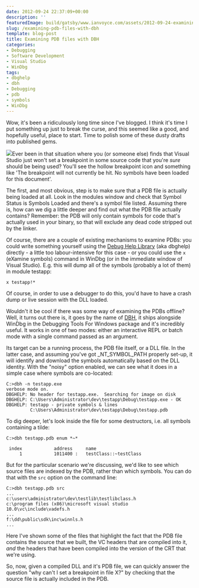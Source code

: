 ```yaml
---
date: 2012-09-24 22:37:09+00:00
description: ''
featuredImage: build/gatsby/www.ianvoyce.com/assets/2012-09-24-examining-pdb-files-with-dbh_breakpoint2.png
slug: /examining-pdb-files-with-dbh
template: blog-post
title: Examining PDB files with DBH
categories:
- Debugging
- Software Development
- Visual Studio
- WinDbg
tags:
- dbghelp
- dbh
- Debugging
- pdb
- symbols
- WinDbg
---
```


Wow, it's been a ridiculously long time since I've blogged. I think it's time I put something up just to break the curse, and this seemed like a good, and hopefully useful, place to start. Time to polish some of these dusty drafts into published gems.

[![](build/gatsby/www.ianvoyce.com/assets/2012-09-24-examining-pdb-files-with-dbh_breakpoint2.png)](build/gatsby/www.ianvoyce.com/assets/2012-09-24-examining-pdb-files-with-dbh_breakpoint2.png)Ever been in that situation where you (or someone else) finds that Visual Studio just won't set a breakpoint in some source code that you're _sure_ should be being used? You'll see the hollow breakpoint icon and something like 'The breakpoint will not currently be hit. No symbols have been loaded for this document'.
<!-- more -->
The first, and most obvious, step is to make sure that a PDB file is actually being loaded at all. Look in the modules window and check that Symbol Status is Symbols Loaded and there's a symbol file listed. Assuming there is, how can we dig a little deeper and find out what the PDB file actually contains? Remember: the PDB will only contain symbols for code that's actually used in your binary, so that will exclude any dead code stripped out by the linker.

Of course, there are a couple of existing mechanisms to examine PDBs: you could write something yourself using the [Debug Help Library](http://msdn.microsoft.com/en-us/library/windows/desktop/ms679309(v=vs.85).aspx) (aka dbghelp) directly - a little too labour-intensive for this case - or you could use the `x` (eXamine symbols) command in WinDbg (or in the immediate window of Visual Studio). E.g. this will dump all of the symbols (probably a lot of them) in module testapp:

    
    x testapp!*
    


Of course, in order to use a debugger to do this, you'd have to have a crash dump or live session with the DLL loaded.

Wouldn't it be cool if there was some way of examining the PDBs offline? Well, it turns out there is, it goes by the name of [DBH](http://msdn.microsoft.com/en-us/library/windows/hardware/ff540437(v=vs.85).aspx), it ships alongside WinDbg in the Debugging Tools For Windows package and it's incredibly useful. It works in one of two modes: either an interactive REPL or batch mode with a single command passed as an argument.

Its target can be a running process, the PDB file itself, or a DLL file. In the latter case, and assuming you've got _NT_SYMBOL_PATH properly set-up, it will identify and download the symbols automatically based on the DLL identity. With the "noisy" option enabled, we can see what it does in a simple case where symbols are co-located: 

    
    
    C:>dbh -n testapp.exe
    verbose mode on.
    DBGHELP: No header for testapp.exe.  Searching for image on disk
    DBGHELP: C:\Users\Administrator\dev\testapp\Debug\testapp.exe - OK
    DBGHELP: testapp - private symbols & lines
             C:\Users\Administrator\dev\testapp\Debug\testapp.pdb
    



To dig deeper, let's look inside the file for some destructors, i.e. all symbols containing a tilde:

    
    
    C:>dbh testapp.pdb enum *~*
    
     index            address     name
         1            1011400 :   testClass::~testClass
    



But for the particular scenario we're discussing, we'd like to see which source files are indexed by the PDB, rather than which symbols. You can do that with the `src` option on the command line:

    
    
    C:>dbh testapp.pdb src
    ...
    c:\users\administrator\dev\testlib\testlibclass.h
    c:\program files (x86)\microsoft visual studio 10.0\vc\include\vadefs.h
    ...
    f:\dd\public\sdk\inc\winnls.h
    ...
    


Here I've shown some of the files that highlight the fact that the PDB file contains the source that we built, the VC headers that are compiled into it, _and_ the headers that have been compiled into the version of the CRT that we're using.

So, now, given a compiled DLL and it's PDB file, we can quickly answer the question "why can't I set a breakpoint in file X?" by checking that the source file is actually included in the PDB.
